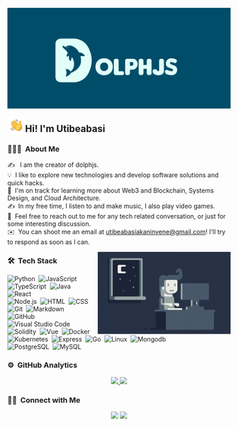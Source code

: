 ![dolph](https://raw.githubusercontent.com/Xlaez/Xlaez/kamou's/assets/dolph.png)

<img alt="Night Coding" src="./assets/Hand%20Wave.gif" width='40' align="left"/><h2>Hi! I'm Utibeabasi</h2>

<!-- ## 👋 &nbsp;Hey there! I'm Utibeabasi -->

### 👨🏻‍💻 &nbsp;About Me
✍️ &nbsp; I am the creator of dolphjs.\
💡 &nbsp;I like to explore new technologies and develop software solutions and quick hacks.\
🌱 &nbsp;I'm on track for learning more about Web3 and Blockchain, Systems Design, and Cloud Architecture.\
✍️ &nbsp;In my free time, I listen to and make music, I also play video games.\
💬 &nbsp;Feel free to reach out to me for any tech related conversation, or just for some interesting discussion.\
✉️ &nbsp;You can shoot me an email at utibeabasiakaninyene@gmail.com! I'll try to respond as soon as I can.

<img alt="Night Coding" src="https://raw.githubusercontent.com/AVS1508/AVS1508/master/assets/Night-Coding.gif" align="right"/>

### 🛠 &nbsp;Tech Stack

![Python](https://img.shields.io/badge/-Python-05122A?style=flat&logo=python)&nbsp;
![JavaScript](https://img.shields.io/badge/-JavaScript-05122A?style=flat&logo=javascript)&nbsp;
![TypeScript](https://img.shields.io/badge/-TypeScript-05122A?style=flat&logo=typescript)&nbsp;
![Java](https://img.shields.io/badge/-Java-05122A?style=flat&logo=java&logoColor=FFA518)&nbsp;
![React](https://img.shields.io/badge/-React-05122A?style=flat&logo=react)\
![Node.js](https://img.shields.io/badge/-Node.js-05122A?style=flat&logo=node.js)&nbsp;
![HTML](https://img.shields.io/badge/-HTML-05122A?style=flat&logo=HTML5)&nbsp;
![CSS](https://img.shields.io/badge/-CSS-05122A?style=flat&logo=CSS3&logoColor=1572B6)&nbsp;
![Git](https://img.shields.io/badge/-Git-05122A?style=flat&logo=git)&nbsp;
![Markdown](https://img.shields.io/badge/-Markdown-05122A?style=flat&logo=markdown)\
![GitHub](https://img.shields.io/badge/-GitHub-05122A?style=flat&logo=github)&nbsp;
![Visual Studio Code](https://img.shields.io/badge/-Visual%20Studio%20Code-05122A?style=flat&logo=visual-studio-code&logoColor=007ACC)&nbsp;
![Solidity](https://img.shields.io/badge/-Solidity-05122A?style=flat&logo=solidity)&nbsp;
![Vue](https://img.shields.io/badge/-Vue-05122A?style=flat&logo=vue)&nbsp;
![Docker](https://img.shields.io/badge/-Docker-05122A?style=flat&logo=docker)\
![Kubernetes](https://img.shields.io/badge/-Kubernetes-05122A?style=flat&logo=kubernetes)&nbsp;
![Express](https://img.shields.io/badge/-Express-05122A?style=flat&logo=express)&nbsp;
![Go](https://img.shields.io/badge/-Go-05122A?style=flat&logo=go)&nbsp;
![Linux](https://img.shields.io/badge/-Linux-05122A?style=flat&logo=linux)&nbsp;
![Mongodb](https://img.shields.io/badge/-MongoDB-05122A?style=flat&logo=mongodb)\
![PostgreSQL](https://img.shields.io/badge/-PostgreSQL-05122A?style=flat&logo=postgresql)&nbsp;
![MySQL](https://img.shields.io/badge/-MySQL-05122A?style=flat&logo=mysql)&nbsp;

### ⚙️ &nbsp;GitHub Analytics

<p align="center">
<a href="https://github.com/Xlaez">
  <img height="180em" src="https://github-readme-stats-eight-theta.vercel.app/api?username=Xlaez&show_icons=true&theme=algolia&include_all_commits=true&count_private=true"/>
  <img height="180em" src="https://github-readme-stats-eight-theta.vercel.app/api/top-langs/?username=Xlaez&layout=compact&langs_count=8&theme=algolia"/>
</a>
</p>

### 🤝🏻 &nbsp;Connect with Me

<p align="center">
<a href="https://medium.com/@xlaezkamou"><img src="https://img.shields.io/badge/-medium.com-3423A6?style=flat&logo=Google-Chrome&logoColor=white"/></a>
<a href="mailto:utibeabsiakaninyene@gmail.com"><img src="https://img.shields.io/badge/-utibeabasiakaninyene@gmail.com-D14836?style=flat&logo=Gmail&logoColor=white"/></a>
</p>
